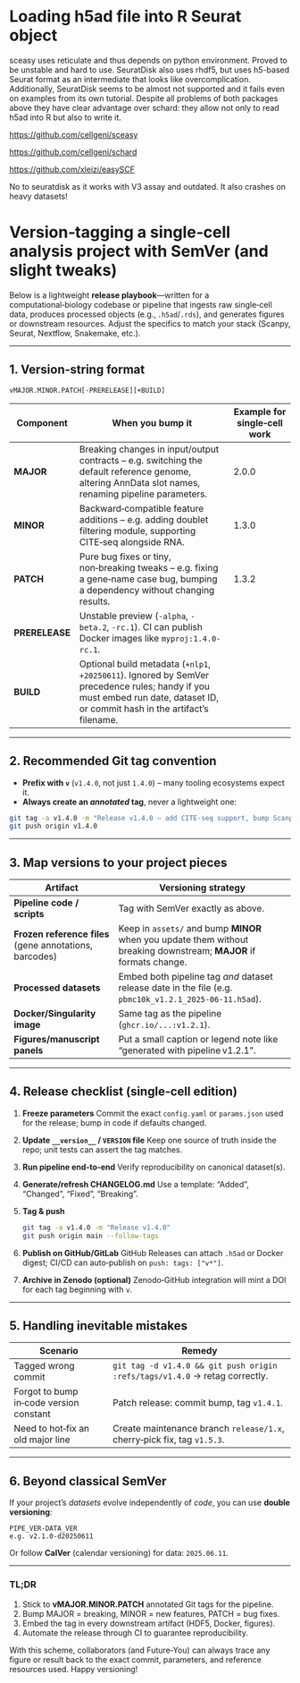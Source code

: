 # Loading h5ad file into R Seurat object

sceasy uses reticulate and thus depends on python environment. Proved to be unstable and hard to use.
SeuratDisk also uses rhdf5, but uses h5-based Seurat format as an intermediate that looks like overcomplication. Additionally, SeuratDisk seems to be almost not supported and it fails even on examples from its own tutorial.
Despite all problems of both packages above they have clear advantage over schard: they allow not only to read h5ad into R but also to write it.

https://github.com/cellgeni/sceasy

https://github.com/cellgeni/schard

https://github.com/xleizi/easySCF

No to seuratdisk as it works with V3 assay and outdated. It also crashes on heavy datasets!

# Version‑tagging a single‑cell analysis project with SemVer (and slight tweaks)

Below is a lightweight **release playbook**—written for a computational‑biology codebase or pipeline that ingests raw single‑cell data, produces processed objects (e.g., `.h5ad`/`.rds`), and generates figures or downstream resources. Adjust the specifics to match your stack (Scanpy, Seurat, Nextflow, Snakemake, etc.).

---

## 1. Version‑string format

```
vMAJOR.MINOR.PATCH[-PRERELEASE][+BUILD]
```

| Component      | When you bump it                                                                                                                                                             | Example for single‑cell work |
| -------------- | ---------------------------------------------------------------------------------------------------------------------------------------------------------------------------- | ---------------------------- |
| **MAJOR**      | Breaking changes in input/output contracts – e.g. switching the default reference genome, altering AnnData slot names, renaming pipeline parameters.                         | 2.0.0                        |
| **MINOR**      | Backward‑compatible feature additions – e.g. adding doublet filtering module, supporting CITE‑seq alongside RNA.                                                             | 1.3.0                        |
| **PATCH**      | Pure bug fixes or tiny, non‑breaking tweaks – e.g. fixing a gene‑name case bug, bumping a dependency without changing results.                                               | 1.3.2                        |
| **PRERELEASE** | Unstable preview (`-alpha`, `-beta.2`, `-rc.1`). CI can publish Docker images like `myproj:1.4.0-rc.1`.                                                                      |                              |
| **BUILD**      | Optional build metadata (`+nlp1`, `+20250611`). Ignored by SemVer precedence rules; handy if you must embed run date, dataset ID, or commit hash in the artifact’s filename. |                              |

---

## 2. Recommended Git tag convention

* **Prefix with `v`** (`v1.4.0`, not just `1.4.0`) – many tooling ecosystems expect it.
* **Always create an *annotated* tag**, never a lightweight one:

```bash
git tag -a v1.4.0 -m "Release v1.4.0 – add CITE‑seq support, bump Scanpy 1.11"
git push origin v1.4.0
```

---

## 3. Map versions to your project pieces

| Artifact                                                | Versioning strategy                                                                                                 |
| ------------------------------------------------------- | ------------------------------------------------------------------------------------------------------------------- |
| **Pipeline code / scripts**                             | Tag with SemVer exactly as above.                                                                                   |
| **Frozen reference files** (gene annotations, barcodes) | Keep in `assets/` and bump **MINOR** when you update them without breaking downstream; **MAJOR** if formats change. |
| **Processed datasets**                                  | Embed both pipeline tag *and* dataset release date in the file (e.g. `pbmc10k_v1.2.1_2025‑06‑11.h5ad`).             |
| **Docker/Singularity image**                            | Same tag as the pipeline (`ghcr.io/...:v1.2.1`).                                                                    |
| **Figures/manuscript panels**                           | Put a small caption or legend note like “generated with pipeline v1.2.1”.                                           |

---

## 4. Release checklist (single‑cell edition)

1. **Freeze parameters**
   Commit the exact `config.yaml` or `params.json` used for the release; bump in code if defaults changed.
2. **Update `__version__` / `VERSION` file**
   Keep one source of truth inside the repo; unit tests can assert the tag matches.
3. **Run pipeline end‑to‑end**
   Verify reproducibility on canonical dataset(s).
4. **Generate/refresh CHANGELOG.md**
   Use a template: “Added”, “Changed”, “Fixed”, “Breaking”.
5. **Tag & push**

   ```bash
   git tag -a v1.4.0 -m "Release v1.4.0"
   git push origin main --follow-tags
   ```
6. **Publish on GitHub/GitLab**
   GitHub Releases can attach `.h5ad` or Docker digest; CI/CD can auto‑publish on `push: tags: ["v*"]`.
7. **Archive in Zenodo (optional)**
   Zenodo‑GitHub integration will mint a DOI for each tag beginning with `v`.

---

## 5. Handling inevitable mistakes

| Scenario                                | Remedy                                                                      |
| --------------------------------------- | --------------------------------------------------------------------------- |
| Tagged wrong commit                     | `git tag -d v1.4.0 && git push origin :refs/tags/v1.4.0` → retag correctly. |
| Forgot to bump in‑code version constant | Patch release: commit bump, tag `v1.4.1`.                                   |
| Need to hot‑fix an old major line       | Create maintenance branch `release/1.x`, cherry‑pick fix, tag `v1.5.3`.     |

---

## 6. Beyond classical SemVer

If your project’s *datasets* evolve independently of *code*, you can use **double versioning**:

```
PIPE_VER-DATA_VER
e.g. v2.1.0-d20250611
```

Or follow **CalVer** (calendar versioning) for data: `2025.06.11`.

---

### TL;DR

1. Stick to **vMAJOR.MINOR.PATCH** annotated Git tags for the pipeline.
2. Bump MAJOR = breaking, MINOR = new features, PATCH = bug fixes.
3. Embed the tag in every downstream artifact (HDF5, Docker, figures).
4. Automate the release through CI to guarantee reproducibility.

With this scheme, collaborators (and Future‑You) can always trace any figure or result back to the exact commit, parameters, and reference resources used. Happy versioning!

